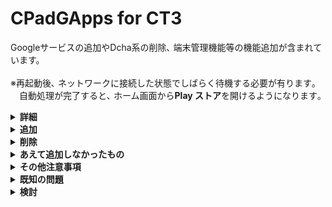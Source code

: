 # CPadGApps for CT3
Googleサービスの追加やDcha系の削除､ 端末管理機能等の機能追加が含まれています。<br><br>
※再起動後､ ネットワークに接続した状態でしばらく待機する必要が有ります｡<br>
　自動処理が完了すると､ ホーム画面から**Play ストア**を開けるようになります｡
<details><summary><b>詳細</b></summary><br>

モジュールID：**CPadGApps-CT3**

バージョン：v1.5.1

Magiskは***必ず [v23.0](https://cdn.jsdelivr.net/gh/topjohnwu/magisk-files@23.0/app-release.apk)*** を使用して下さい｡<br>
SafetyNetを通したり､一部アプリを動作させるためには**MagiskHide**の機能が必要です｡
</details>

<details><summary><b>追加</b></summary><br>

OpenGApps : 20220215
※一部変更

## 機能

- **android.hardware.gamepad**
- **android.hardware.location**
- **android.hardware.location.network**
- **android.software.device_admin**
- **android.software.managed_users**
- **android.software.securely_removes_users**
- **com.google.android.maps**
- **com.google.android.media.effects**
- **com.google.widevine.software.drm**

## アプリ

- **CalculatorGoogle**
- **Chrome**
- **ConfigUpdater**
- **DchaSetupWizard**
  - 簡単に**Play ストア**を起動できます｡
- **DeskClockGoogle**
- **FilesGoogle**
- **FirmwareUpdate**
  - 設定アプリからアクティビティを立ち上げた際に<br>設定アプリがクラッシュするのを防ぎます｡
- **GmsCore**
- **GmsCoreSetup**
- **GoogleBackupTransport**
- **GoogleContactsSyncAdapter**
- **GoogleExtServices**
- **GoogleExtShared**
- **GoogleFeedback**
- **GoogleLoginService**
- **GoogleOneTimeInitializer**
- **GooglePartnerSetup**
- **GooglePrintRecommendationService**
- **GoogleServicesFramework**
- **GoogleTTS**
- **iWnnIME_oldskin** (更新)
- **Phonesky**
- **Photos**
- **SetupWizard**
- **talkback**
- **WallpaperPickerGoogle**
- **WebViewGoogle** (更新)

</details><details><summary><b>削除</b></summary>

## アプリ

- **DchaDataBox**
- **DchaService**
- **DchaSystemSettings**
- **DeskClock**
- **ExtServices**
- **ExtShared**
- **Gallery2**
- **Gallery2Drm**
- **Gallery2Gif**
- **Gallery2PhotoPicker**
- **Gallery2Pq**
- **Gallery2PqTool**
- **Gallery2Raw**
- **Gallery2Root**
- **Gallery2StereoBackground**
- **Gallery2StereoCopyPaste**
- **Gallery2StereoFancyColor**
- **Gallery2StereoRefocus**
- **MtkBrowser**
- **OneTimeInitializer**
- **PicoTts**
- **PrintRecommendationService**
- **Provision**

</details><details><summary><b>あえて追加しなかったもの</b></summary>

## 機能

 ([参照](https://developer.android.com/guide/topics/manifest/uses-feature-element?hl=ja "Android デベロッパー  |  Android Developers"))

- **android.hardware.location.gps**
  - 物理的にGPSモジュールが無いから
  - APIレベルが21以上だから

## アプリ
- **NexusLauncher**
  - 頻繁にクラッシュするため
- **Velvet** (GoogleQSB)
  - 端末自体の動作に大きく影響するため
- **YouTube** 及び **YouTube Music**
  - Vanced と言う手もあるため

</details><details><summary><b>その他注意事項</b></summary>

## TestDPCを利用する場合
[**TestDPC**](https://github.com/googlesamples/android-testdpc "googlesamples/android-testdpc")を利用する場合は、**必ず**バージョンが｢[**7.0.2**](https://github.com/googlesamples/android-testdpc/releases/tag/v7.0.2 "Release TestDPC 7.0.2 · googlesamples/android-testdpc")｣のものを利用し､絶対に更新を行わないでください｡
"***[User restrictions](https://developer.android.com/reference/android/os/UserManager?hl=ja "UserManager  |  Android Developers")***"が開けなくなります｡
Play ストアでの自動更新機能をオフにする事を強く推奨致します｡

</details><details><summary><b>既知の問題</b></summary>

</details><details><summary><b>検討</b></summary>

